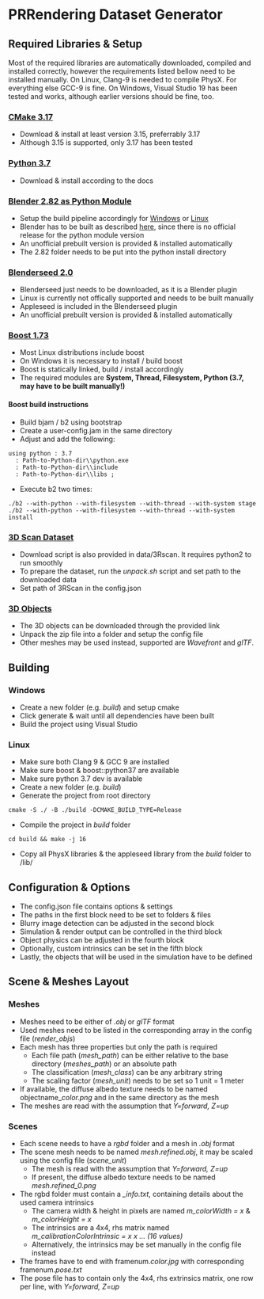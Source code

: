 # PRRendering Dataset Generator

## Required Libraries & Setup
Most of the required libraries are automatically downloaded, compiled and installed correctly, however the requirements listed bellow need to be installed manually. On Linux, Clang-9 is needed to compile PhysX. For everything else GCC-9 is fine. On Windows, Visual Studio 19 has been tested and works, although earlier versions should be fine, too.

### [CMake 3.17](https://cmake.org/download/)
- Download & install at least version 3.15, preferrably 3.17
- Although 3.15 is supported, only 3.17 has been tested

### [Python 3.7](https://www.python.org/downloads/release/python-377/)
- Download & install according to the docs

### [Blender 2.82 as Python Module](https://wiki.blender.org/wiki/Building_Blender)
- Setup the build pipeline accordingly for [Windows](https://wiki.blender.org/wiki/Building_Blender/Windows) or [Linux](https://wiki.blender.org/wiki/Building_Blender/Linux)
- Blender has to be built as described [here](https://wiki.blender.org/wiki/Building_Blender/Other/BlenderAsPyModule), since there is no official release for the python module version
- An unofficial prebuilt version is provided & installed automatically
- The 2.82 folder needs to be put into the python install directory

### [Blenderseed 2.0](https://github.com/appleseedhq/blenderseed/releases)
- Blenderseed just needs to be downloaded, as it is a Blender plugin 
- Linux is currently not offically supported and needs to be built manually
- Appleseed is included in the Blenderseed plugin
- An unofficial prebuilt version is provided & installed automatically

### [Boost 1.73](https://www.boost.org/)
- Most Linux distributions include boost
- On Windows it is necessary to install / build boost
- Boost is statically linked, build / install accordingly
- The required modules are **System, Thread, Filesystem, Python (3.7, may have to be built manually!)**
#### Boost build instructions
- Build bjam / b2 using bootstrap
- Create a user-config.jam in the same directory
- Adjust and add the following:
```
using python : 3.7 
  : Path-to-Python-dir\\python.exe
  : Path-to-Python-dir\\include
  : Path-to-Python-dir\\libs ;
```
- Execute b2 two times:
```
./b2 --with-python --with-filesystem --with-thread --with-system stage
./b2 --with-python --with-filesystem --with-thread --with-system install
```

### [3D Scan Dataset](https://waldjohannau.github.io/RIO/)
- Download script is also provided in data/3Rscan. It requires python2 to run smoothly
- To prepare the dataset, run the _unpack.<span></span>sh_ script and set path to the downloaded data
- Set path of 3RScan in the config.json

### [3D Objects](https://www.alexanderepple.de/pr-rendering-objects-download/)
- The 3D objects can be downloaded through the provided link
- Unpack the zip file into a folder and setup the config file
- Other meshes may be used instead, supported are _Wavefront_ and _glTF_.

## Building

### Windows
- Create a new folder (e.g. _build_) and setup cmake
- Click generate & wait until all dependencies have been built
- Build the project using Visual Studio

### Linux
- Make sure both Clang 9 & GCC 9 are installed
- Make sure boost & boost::python37 are available
- Make sure python 3.7 dev is available
- Create a new folder (e.g. _build_)
- Generate the project from root directory
```shell
cmake -S ./ -B ./build -DCMAKE_BUILD_TYPE=Release
```
- Compile the project in _build_ folder
```shell
cd build && make -j 16
```
- Copy all PhysX libraries & the appleseed library from the _build_ folder to /lib/

## Configuration & Options
- The config.json file contains options & settings
- The paths in the first block need to be set to folders & files
- Blurry image detection can be adjusted in the second block
- Simulation & render output can be controlled in the third block
- Object physics can be adjusted in the fourth block
- Optionally, custom intrinsics can be set in the fifth block
- Lastly, the objects that will be used in the simulation have to be defined

## Scene & Meshes Layout

### Meshes
- Meshes need to be either of _.obj_ or _glTF_ format
- Used meshes need to be listed in the corresponding array in the config file (_render\_objs_)
- Each mesh has three properties but only the path is required
    - Each file path (_mesh\_path_) can be either relative to the base directory (_meshes\_path_) or an absolute path
    - The classification (_mesh\_class_) can be any arbitrary string
    - The scaling factor (_mesh\_unit_) needs to be set so 1 unit = 1 meter
- If available, the diffuse albedo texture needs to be named objectname\__color.png_ and in the same directory as the mesh
- The meshes are read with the assumption that _Y=forward, Z=up_

### Scenes
- Each scene needs to have a _rgbd_ folder and a mesh in _.obj_ format
- The scene mesh needs to be named _mesh.refined.obj_, it may be scaled using the config file (_scene\_unit_)
    - The mesh is read with the assumption that _Y=forward, Z=up_
    - If present, the diffuse albedo texture needs to be named _mesh.refined\_0.png_
- The rgbd folder must contain a _\_info.txt_, containing details about the used camera intrinsics
    - The camera width & height in pixels are named _m\_colorWidth = x_ & _m\_colorHeight = x_
    - The intrinsics are a 4x4, rhs matrix named _m\_calibrationColorIntrinsic = x x ... (16 values)_
    - Alternatively, the intrinsics may be set manually in the config file instead
- The frames have to end with framenum\._color.jpg_ with corresponding framenum\._pose.txt_
- The pose file has to contain only the 4x4, rhs extrinsics matrix, one row per line, with _Y=forward, Z=up_

